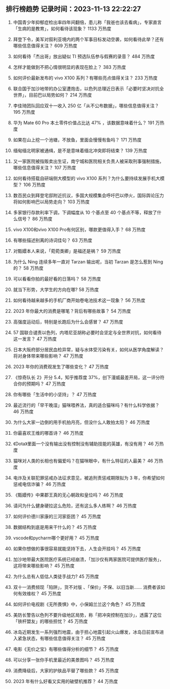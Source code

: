 
## 排行榜趋势 记录时间：2023-11-13 22:22:27
  
  1. 中国青少年抑郁症检出率四年间翻倍，患儿称「我爸也该去看病」，专家直言「生病的是教育」，如何看待该现象？ 1133 万热度
    
  2. 拜登下令，美军对叙利亚境内的两个军事目标发动空袭，如何看待此举？还有哪些信息值得关注？ 609 万热度
    
  3. 如何看待「杰出哥」放出疑似 TI 预选队伍参与假赛的录音？ 484 万热度
    
  4. 怎样才能做到不把心情很明显的表现在脸上？ 383 万热度
    
  5. 如何评价最新发布的 vivo X100 系列？有哪些亮点值得关注？ 233 万热度
    
  6. 联合国于加沙地带的办公室遭炮击，以色列总理近日表示「必要时坚决对抗全世界」，目前巴以局势如何？ 214 万热度
    
  7. 李佳琦团队回应双十一收入 250 亿「从不公布数据」，哪些信息值得关注？ 195 万热度
    
  8. 华为 Mate 60 Pro 本土零件价值占比达 47% ，该数据意味着什么？ 191 万热度
    
  9. 如果在山上挖一个池塘，不放鱼，里面会慢慢有鱼吗？ 171 万热度
    
  10. 缅甸缅北明家被通缉，是不是意味着缅北冲突即将结束？ 139 万热度
    
  11. 又一家医院被指贩卖出生证，南宁城和医院相关负责人被采取刑事强制措施，哪些信息值得关注？ 107 万热度
    
  12. 如何看待搭载自研端侧大模型的 vivo X100 系列？为什么要持续发展手机大模型？ 106 万热度
    
  13. 数百民众到拜登宅邸附近抗议，多国大规模集会呼吁巴以停火，国际舆论压力将如何影响巴以局势走向？ 103 万热度
    
  14. 多家银行存款利率下调，下调幅度从 10 个基点至 40 个基点不等，释放了什么信号？ 86 万热度
    
  15. vivo X100和vivo X100 Pro有何区别，哪款更值得入手？ 68 万热度
    
  16. 有哪些描述别离的诗词佳句？ 63 万热度
    
  17. 对甄嬛本人来说，「菀菀类卿」是福还是祸？ 59 万热度
    
  18. 为什么 Ning 连续多年一直对 Tarzan 输出呢，当初 Tarzan 是怎么惹到 Ning 的？ 58 万热度
    
  19. 可以看看你拍的最好看的日落吗？ 58 万热度
    
  20. 就当下形势，大学生的方向在哪? 58 万热度
    
  21. 如何看待越来越多的手机厂商开始卷电池技术这一现象？ 56 万热度
    
  22. 2023 年你最大的消费是哪笔？背后有哪些故事？ 54 万热度
    
  23. 高强度运动后，特别是长跑后为什么会感冒？ 47 万热度
    
  24. 57 国联合谴责以色列，内塔尼亚胡称必要时会坚定与全世界对抗，如何看待这一发言？ 47 万热度
    
  25. 日本大阪府部分居民血检异常，疑与水体受污染有关，如何从医学角度解读？将对身体带来哪些影响？ 47 万热度
    
  26. 2023 年你的消费观发生了哪些变化？ 47 万热度
    
  27. 《惊奇队长 2》开分 5.4，知乎推荐度 37%，创下漫威最差开局，这一评分符合你的预期吗？ 47 万热度
    
  28. 你有哪些「生活中的小坚持」？ 47 万热度
    
  29. 最近流行的「早干晚湿」猫咪喂养法，真的适合猫咪吗？有什么科学依据？ 46 万热度
    
  30. 为什么大家一边倒的用手机拍月亮，但没什么人敢拍太阳？ 46 万热度
    
  31. 你最喜欢王维的哪首诗？ 46 万热度
    
  32. 《Dota》里面一个没有输出没有控制没有辅助技能的英雄，有没有用？ 46 万热度
    
  33. 猫咪对人类的长相也有偏爱吗？在猫咪眼中，有什么特征的人最美？ 46 万热度
    
  34. 电诈及关联犯罪惩戒办法征求意见，被追刑责惩戒期限拟为 3 年，你希望如何惩戒电信诈骗？ 46 万热度
    
  35. 《甄嬛传》中果郡王真的无心朝政和皇位吗？ 46 万热度
    
  36. 请问为什么健身硬拉这么危险，还有这么多人练啊？ 46 万热度
    
  37. 如何评价德川家康的三河家臣团？ 45 万热度
    
  38. 数据结构到底是用来干什么的？ 45 万热度
    
  39. vscode和pycharm哪个更好用？ 45 万热度
    
  40. 如果你想做的事很容易就能坚持下去，人生会开挂吗？ 45 万热度
    
  41. 加沙地带最大医院医疗系统已经崩溃，「加沙仅有两家医院可提供医疗服务」，这将带来哪些影响？ 45 万热度
    
  42. 为什么总有人低估人类徒手战力? 45 万热度
    
  43. 双十一消费频现「陷阱」，货不对版 、「保价」不保、以旧当新…… 消费者该如何有效维权？ 45 万热度
    
  44. 如何评价电视剧《无所畏惧》中，小保姆兰兰这个角色？ 45 万热度
    
  45. 美防长警告以色列不要升级地区局势，称「把冲突控制在加沙」，透露了这位「铁杆盟友」的哪些担忧？ 45 万热度
    
  46. 冰岛近期发生一系列强烈地震，由于担心地震引起火山爆发，冰岛日前宣布进入紧急状态，有哪些信息值得关注？ 45 万热度
    
  47. 电影《无价之宝》有哪些值得分析的细节？ 45 万热度
    
  48. 可以分享一张你手机里最近的美景图吗？ 45 万热度
    
  49. 消费降级后，大家的护肤品平替了哪些款？ 45 万热度
    
  50. 2023 年有什么好看又实用的破壁机推荐？ 44 万热度
    